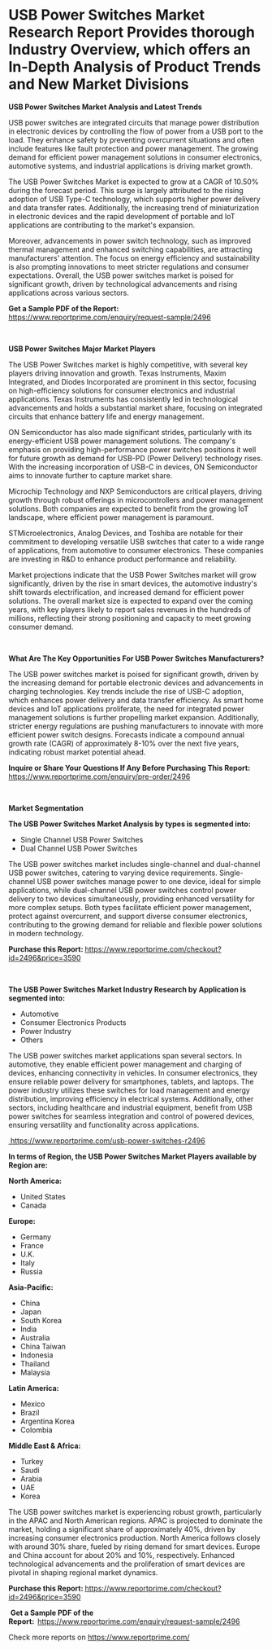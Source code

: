<p><h1>USB Power Switches Market Research Report Provides thorough Industry Overview, which offers an In-Depth Analysis of Product Trends and New Market Divisions</h1></p><p><strong>USB Power Switches Market Analysis and Latest Trends</strong></p>
<p><p>USB power switches are integrated circuits that manage power distribution in electronic devices by controlling the flow of power from a USB port to the load. They enhance safety by preventing overcurrent situations and often include features like fault protection and power management. The growing demand for efficient power management solutions in consumer electronics, automotive systems, and industrial applications is driving market growth.</p><p>The USB Power Switches Market is expected to grow at a CAGR of 10.50% during the forecast period. This surge is largely attributed to the rising adoption of USB Type-C technology, which supports higher power delivery and data transfer rates. Additionally, the increasing trend of miniaturization in electronic devices and the rapid development of portable and IoT applications are contributing to the market's expansion. </p><p>Moreover, advancements in power switch technology, such as improved thermal management and enhanced switching capabilities, are attracting manufacturers' attention. The focus on energy efficiency and sustainability is also prompting innovations to meet stricter regulations and consumer expectations. Overall, the USB power switches market is poised for significant growth, driven by technological advancements and rising applications across various sectors.</p></p>
<p><strong>Get a Sample PDF of the Report:&nbsp;</strong> <a href="https://www.reportprime.com/enquiry/request-sample/2496?utm_campaign=3323&utm_medium=2&utm_source=Github&utm_content=ia&utm_term=18032025&utm_id=usb-power-switches">https://www.reportprime.com/enquiry/request-sample/2496</a></p>
<p>&nbsp;</p>
<p><strong>USB Power Switches Major Market Players</strong></p>
<p><p>The USB Power Switches market is highly competitive, with several key players driving innovation and growth. Texas Instruments, Maxim Integrated, and Diodes Incorporated are prominent in this sector, focusing on high-efficiency solutions for consumer electronics and industrial applications. Texas Instruments has consistently led in technological advancements and holds a substantial market share, focusing on integrated circuits that enhance battery life and energy management.</p><p>ON Semiconductor has also made significant strides, particularly with its energy-efficient USB power management solutions. The company's emphasis on providing high-performance power switches positions it well for future growth as demand for USB-PD (Power Delivery) technology rises. With the increasing incorporation of USB-C in devices, ON Semiconductor aims to innovate further to capture market share.</p><p>Microchip Technology and NXP Semiconductors are critical players, driving growth through robust offerings in microcontrollers and power management solutions. Both companies are expected to benefit from the growing IoT landscape, where efficient power management is paramount.</p><p>STMicroelectronics, Analog Devices, and Toshiba are notable for their commitment to developing versatile USB switches that cater to a wide range of applications, from automotive to consumer electronics. These companies are investing in R&D to enhance product performance and reliability.</p><p>Market projections indicate that the USB Power Switches market will grow significantly, driven by the rise in smart devices, the automotive industry's shift towards electrification, and increased demand for efficient power solutions. The overall market size is expected to expand over the coming years, with key players likely to report sales revenues in the hundreds of millions, reflecting their strong positioning and capacity to meet growing consumer demand.</p></p>
<p>&nbsp;</p>
<p><strong>What Are The Key Opportunities For USB Power Switches Manufacturers?</strong></p>
<p><p>The USB power switches market is poised for significant growth, driven by the increasing demand for portable electronic devices and advancements in charging technologies. Key trends include the rise of USB-C adoption, which enhances power delivery and data transfer efficiency. As smart home devices and IoT applications proliferate, the need for integrated power management solutions is further propelling market expansion. Additionally, stricter energy regulations are pushing manufacturers to innovate with more efficient power switch designs. Forecasts indicate a compound annual growth rate (CAGR) of approximately 8-10% over the next five years, indicating robust market potential ahead.</p></p>
<p><strong>Inquire or Share Your Questions If Any Before Purchasing This Report:</strong> <a href="https://www.reportprime.com/enquiry/pre-order/2496?utm_campaign=3323&utm_medium=2&utm_source=Github&utm_content=ia&utm_term=18032025&utm_id=usb-power-switches">https://www.reportprime.com/enquiry/pre-order/2496</a></p>
<p>&nbsp;</p>
<p><strong>Market Segmentation</strong></p>
<p><strong>The USB Power Switches Market Analysis by types is segmented into:</strong></p>
<p><ul><li>Single Channel USB Power Switches</li><li>Dual Channel USB Power Switches</li></ul></p>
<p><p>The USB power switches market includes single-channel and dual-channel USB power switches, catering to varying device requirements. Single-channel USB power switches manage power to one device, ideal for simple applications, while dual-channel USB power switches control power delivery to two devices simultaneously, providing enhanced versatility for more complex setups. Both types facilitate efficient power management, protect against overcurrent, and support diverse consumer electronics, contributing to the growing demand for reliable and flexible power solutions in modern technology.</p></p>
<p><strong>Purchase this Report:&nbsp;</strong><a href="https://www.reportprime.com/checkout?id=2496&price=3590&utm_campaign=3323&utm_medium=2&utm_source=Github&utm_content=ia&utm_term=18032025&utm_id=usb-power-switches">https://www.reportprime.com/checkout?id=2496&price=3590</a></p>
<p>&nbsp;</p>
<p><strong>The USB Power Switches Market Industry Research by Application is segmented into:</strong></p>
<p><ul><li>Automotive</li><li>Consumer Electronics Products</li><li>Power Industry</li><li>Others</li></ul></p>
<p><p>The USB power switches market applications span several sectors. In automotive, they enable efficient power management and charging of devices, enhancing connectivity in vehicles. In consumer electronics, they ensure reliable power delivery for smartphones, tablets, and laptops. The power industry utilizes these switches for load management and energy distribution, improving efficiency in electrical systems. Additionally, other sectors, including healthcare and industrial equipment, benefit from USB power switches for seamless integration and control of powered devices, ensuring versatility and functionality across applications.</p></p>
<p><a href="https://www.reportprime.com/usb-power-switches-r2496?utm_campaign=3323&utm_medium=2&utm_source=Github&utm_content=ia&utm_term=18032025&utm_id=usb-power-switches">&nbsp;https://www.reportprime.com/usb-power-switches-r2496</a></p>
<p><strong>In terms of Region, the USB Power Switches Market Players available by Region are:</strong></p>
<p>
    <p> <strong> North America: </strong>
        <ul>
            <li>United States</li>
            <li>Canada</li>
        </ul>
        </p> 
    <p> <strong> Europe: </strong>
        <ul>
            <li>Germany</li>
            <li>France</li>
            <li>U.K.</li>
            <li>Italy</li>
            <li>Russia</li>
        </ul>
        </p> 
    <p> <strong> Asia-Pacific: </strong>
        <ul>
            <li>China</li>
            <li>Japan</li>
            <li>South Korea</li>
            <li>India</li>
            <li>Australia</li>
            <li>China Taiwan</li>
            <li>Indonesia</li>
            <li>Thailand</li>
            <li>Malaysia</li>
        </ul>
        </p> 
    <p> <strong> Latin America: </strong>
        <ul>
            <li>Mexico</li>
            <li>Brazil</li>
            <li>Argentina Korea</li>
            <li>Colombia</li>
        </ul>
        </p> 
    <p> <strong> Middle East & Africa: </strong>
        <ul>
            <li>Turkey</li>
            <li>Saudi</li>
            <li>Arabia</li>
            <li>UAE</li>
            <li>Korea</li>
        </ul>
    </p>
    </p>
<p><p>The USB power switches market is experiencing robust growth, particularly in the APAC and North American regions. APAC is projected to dominate the market, holding a significant share of approximately 40%, driven by increasing consumer electronics production. North America follows closely with around 30% share, fueled by rising demand for smart devices. Europe and China account for about 20% and 10%, respectively. Enhanced technological advancements and the proliferation of smart devices are pivotal in shaping regional market dynamics.</p></p>
<p><strong>Purchase this Report: </strong><a href="https://www.reportprime.com/checkout?id=2496&price=3590&utm_campaign=3323&utm_medium=2&utm_source=Github&utm_content=ia&utm_term=18032025&utm_id=usb-power-switches">https://www.reportprime.com/checkout?id=2496&price=3590</a></p>
<p>&nbsp;<strong>Get a Sample PDF of the Report:&nbsp;&nbsp;</strong><a href="https://www.reportprime.com/enquiry/request-sample/2496?utm_campaign=3323&utm_medium=2&utm_source=Github&utm_content=ia&utm_term=18032025&utm_id=usb-power-switches">https://www.reportprime.com/enquiry/request-sample/2496</a></p>
<p><strong></strong></p>
<p>Check more reports on <a href="https://www.reportprime.com/?utm_campaign=3323&utm_medium=2&utm_source=Github&utm_content=ia&utm_term=18032025&utm_id=usb-power-switches">https://www.reportprime.com/</a></p>